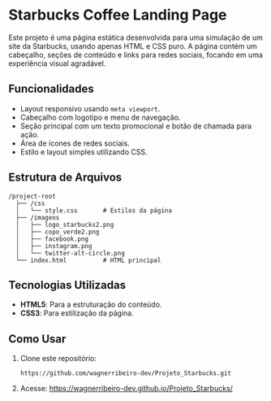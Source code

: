 # Starbucks Coffee Landing Page

Este projeto é uma página estática desenvolvida para uma simulação de um site da Starbucks, usando apenas HTML e CSS puro. A página contém um cabeçalho, seções de conteúdo e links para redes sociais, focando em uma experiência visual agradável.

## Funcionalidades

- Layout responsivo usando `meta viewport`.
- Cabeçalho com logotipo e menu de navegação.
- Seção principal com um texto promocional e botão de chamada para ação.
- Área de ícones de redes sociais.
- Estilo e layout simples utilizando CSS.

## Estrutura de Arquivos

```
/project-root
  ├── /css
  │   └── style.css       # Estilos da página
  ├── /imagens
  │   ├── logo_starbucks2.png
  │   ├── copo_verde2.png
  │   ├── facebook.png
  │   ├── instagram.png
  │   └── twitter-alt-circle.png
  └── index.html          # HTML principal
```

## Tecnologias Utilizadas

- **HTML5**: Para a estruturação do conteúdo.
- **CSS3**: Para estilização da página.

## Como Usar

1. Clone este repositório: 
   ```
   https://github.com/wagnerribeiro-dev/Projeto_Starbucks.git
   ```
2. Acesse:  https://wagnerribeiro-dev.github.io/Projeto_Starbucks/
